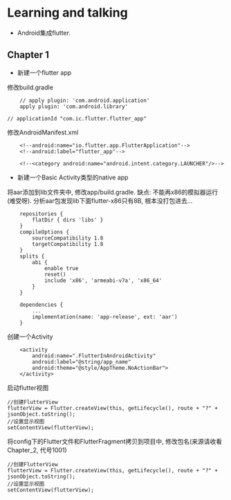 # Learning and talking

* Android集成flutter.

## Chapter 1

* 新建一个flutter app

修改build.gradle
~~~~
    // apply plugin: 'com.android.application'
    apply plugin: 'com.android.library'
~~~~
    // applicationId "com.ic.flutter.flutter_app"

修改AndroidManifest.xml

~~~~
    <!--android:name="io.flutter.app.FlutterApplication"-->
    <!--android:label="flutter_app"-->

    <!--<category android:name="android.intent.category.LAUNCHER"/>-->
~~~~

* 新建一个Basic Activity类型的native app

将aar添加到lib文件夹中, 修改app/build.gradle. 缺点: 不能再x86的模拟器运行(难受呀). 分析aar包发现lib下面flutter-x86只有8B, 根本没打包进去...
~~~~
    repositories {
        flatDir { dirs 'libs' }
    }
    compileOptions {
        sourceCompatibility 1.8
        targetCompatibility 1.8
    }
    splits {
        abi {
            enable true
            reset()
            include 'x86', 'armeabi-v7a', 'x86_64'
        }
    }
~~~~
~~~~
    dependencies {
        ...
        implementation(name: 'app-release', ext: 'aar')
    }
~~~~

创建一个Activity
~~~~
    <activity
        android:name=".FlutterInAndroidActivity"
        android:label="@string/app_name"
        android:theme="@style/AppTheme.NoActionBar">
    </activity>
~~~~

启动flutter视图
~~~~
//创建FlutterView
flutterView = Flutter.createView(this, getLifecycle(), route + "?" + jsonObject.toString();
//设置显示视图
setContentView(flutterView);
~~~~

将config下的Flutter文件和FlutterFragment拷贝到项目中, 修改包名(来源请收看Chapter_2, 代号1001)
~~~~
//创建FlutterView
flutterView = Flutter.createView(this, getLifecycle(), route + "?" + jsonObject.toString();
//设置显示视图
setContentView(flutterView);
~~~~

